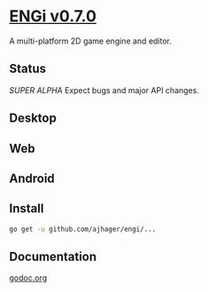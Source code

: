 # [ENGi v0.7.0](http://ajhager.com/engi)

A multi-platform 2D game engine and editor.

## Status

*SUPER ALPHA* Expect bugs and major API changes.

## Desktop

## Web

## Android

## Install

```bash
go get -u github.com/ajhager/engi/...
```

## Documentation

[godoc.org](http://godoc.org/github.com/ajhager/engi)
